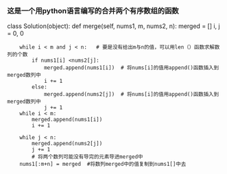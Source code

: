 ### 这是一个用python语言编写的合并两个有序数组的函数
  class Solution(object):
    def merge(self, nums1, m, nums2, n):
        merged = []
        i, j = 0, 0
    
        while i < m and j < n:   # 要是没有给出m与n的值，可以用len（）函数求解数列的个数
            if nums1[i] <nums2[j]:
                merged.append(nums1[i])  # 将nums[i]的值用append()函数插入到merged数列中
                i += 1
            else:
                merged.append(nums2[j])  # 将nums[i]的值用append()函数插入到merged数列中
                j += 1
        while i < m:
            merged.append(nums1[i])
            i += 1
        
        while j < n:
            merged.append(nums2[j])
            j += 1
            # 将两个数列可能没有导完的元素导进merged中
        nums1[:m+n] = merged  #将数列merged中的值复制到nums1[]中去

